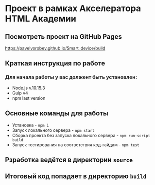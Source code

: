 # Проект в рамках Акселератора HTML Академии
## Посмотреть проект на GitHub Pages
https://pavelvorobev.github.io/Smart_device/build
## Краткая инструкция по работе
### Для начала работы у вас должент быть установлен:
* Node.js v.10.15.3
* Gulp v4
* npm last version
## Основные команды для работы
* Установка - `npm i`
* Запуск локального сервера - `npm start`
* Сборка проекта без запуска локального сервера - `npm run-script build`
* Запуск тестирования на соответствия код-гайдам - `npm test`



## Рзработка ведётся в директории `source`
## Итоговый код попадает в директорию `build`
